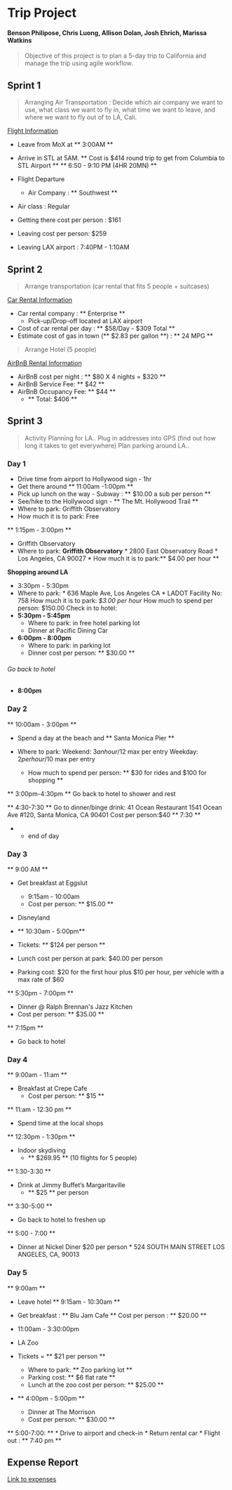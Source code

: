 # **Trip Project**
#### Benson Philipose, Chris Luong, Allison Dolan, Josh Ehrich, Marissa Watkins


> Objective of this project is to plan a 5-day trip to California and manage the trip using agile workflow.


## Sprint 1
> Arranging Air Transportation : Decide which air company we want to use, what class we want to fly in, what time we want to leave, and where we want to fly out of to LA, Cali. 

[Flight Information](https://github.com/jdez82/trip-planning/blob/master/Screenshots/Flight.JPG)

* Leave from MoX at ** 3:00AM **
* Arrive in STL at 5AM. ** Cost is $414 round trip to get from Columbia to STL Airport **
** 6:50 - 9:10 PM (4HR 20MN) ** 
* Flight Departure 
    * Air Company :  ** Southwest **

* Air class : Regular

* Getting there cost per person : $161

* Leaving cost per person: $259

* Leaving LAX airport : 7:40PM - 1:10AM 

## Sprint 2 

> Arrange transportation (car rental that fits 5 people + suitcases) 

[Car Rental Information](https://github.com/jdez82/tripplanning/blob/master/Screenshots/CarRental.png)


 
* Car rental company : ** Enterprise **
    * Pick-up/Drop-off located at LAX airport
* Cost of car rental per day : ** $58/Day - $309 Total ** 
* Estimate cost of gas in town (** $2.83 per gallon **) : ** 24 MPG **

> Arrange Hotel (5 people)

[AirBnB Rental Information](https://github.com/jdez82/trip-planning/blob/master/Screenshots/Airbnb.JPG)


* AirBnB cost per night : ** $80 X 4 nights = $320 **
* AirBnB Service Fee: ** $42 **
* AirBnB Occupancy Fee: ** $44 **
    * ** Total: $406 **

## Sprint 3 
> Activity Planning for LA..
Plug in addresses into GPS (find out how long it takes to get everywhere) 
Plan parking around LA..


### Day 1 

* Drive time from airport to Hollywood sign - 1hr 
* Get there around ** 11:00am -1:00pm **
* Pick up lunch on the way - Subway : ** $10.00 a sub per person **
* See/hike to the Hollywood sign - ** The Mt. Hollywood Trail **
* Where to park: Griffith Observatory 
* How much it is to park: Free

** 1:15pm - 3:00pm ** 
* Griffith Observatory 
* Where to park: **Griffith Observatory**
        * 2800 East Observatory Road
        * Los Angeles, CA 90027
	    * How much it is to park:** $4.00 per hour **

**Shopping around LA**
* 3:30pm - 5:30pm 
*   Where to park: 
			* 636 Maple Ave, Los Angeles CA
			* LADOT Facility No: 758
 How much it is to park: *$3.00 per hour*
How much to spend per person: $150.00 
Check in to hotel: 
* **5:30pm - 5:45pm**
	* Where to park: in free hotel parking lot
    * Dinner at Pacific Dining Car
* **6:00pm - 8:00pm**
	* Where to park: in parking lot
	* Dinner cost per person: ** $30.00 **

###### Go back to hotel 
* **8:00pm**


### Day 2

** 10:00am - 3:00pm **
* Spend a day at the beach and ** Santa Monica Pier **


* Where to park: 
                 Weekend: $3 an hour/$12 max per entry
				 Weekday: $2 per hour/$10 max per entry
	* How much to spend per person: ** $30 for rides and $100 for shopping **

** 3:00pm-4:30pm **
	Go back to hotel to shower and rest

** 4:30-7:30 **
	Go to dinner/binge drink:
	41 Ocean Restaurant
	1541 Ocean Ave #120, Santa Monica, CA 90401
	Cost per person:$40
** 7:30 **
*  - end of day

### Day 3 

** 9:00 AM ** 
* Get breakfast at Eggslut
    * 9:15am - 10:00am
    * Cost per person: ** $15.00 **

* Disneyland
 * ** 10:30am - 5:00pm** 
 * Tickets: ** $124 per person **
 * Lunch cost per person at park: $40.00 per person
 * Parking cost: $20 for the first hour plus $10 per hour, per vehicle with a max rate of $60

** 5:30pm - 7:00pm **
* Dinner @ Ralph Brennan's Jazz Kitchen
* Cost per person: ** $35.00 **

** 7:15pm **
* Go back to hotel

### Day 4

** 9:00am - 11:am **
* Breakfast at Crepe Cafe
	* Cost per person: ** $15 **

** 11:am - 12:30 pm **
* Spend time at the local shops

** 12:30pm - 1:30pm ** 
* Indoor skydiving
    * ** $269.95 **  (10 flights for 5 people)

** 1:30-3:30 ** 
* Drink at Jimmy Buffet’s Margaritaville
    * ** $25 ** per person

** 3:30-5:00 ** 
* Go back to hotel to freshen up

** 5:00 - 7:00 ** 
* Dinner at Nickel Diner $20 per person
        * 524 SOUTH MAIN STREET LOS ANGELES, CA, 90013 

### Day 5

** 9:00am **
* Leave hotel 
** 9:15am - 10:30am **
* Get breakfast : ** Blu Jam Cafe **
	Cost per person : ** $20.00 **
* 11:00am - 3:30:00pm	
* LA Zoo
* Tickets = ** $21 per person **
	* Where to park: ** Zoo parking lot **
    * Parking cost: ** $6 flat rate **
	* Lunch at the zoo cost per person: ** $25.00 ** 
* ** 4:00pm -  5:00pm **

    * Dinner at The Morrison
    * Cost per person: ** $30.00 **

** 5:00-7:00: **
    * Drive to airport and check-in 
    * Return rental car
    * Flight out : ** 7:40 pm **
    
## Expense Report 
[Link to expenses](https://github.com/jdez82/trip-planning/blob/master/Screenshots/Expense%20report.png)

